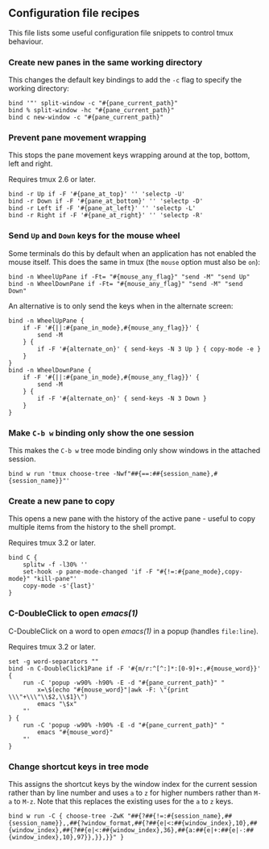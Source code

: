 ## Configuration file recipes

This file lists some useful configuration file snippets to control tmux
behaviour.

### Create new panes in the same working directory

This changes the default key bindings to add the `-c` flag to specify the
working directory:

~~~~
bind '"' split-window -c "#{pane_current_path}"
bind % split-window -hc "#{pane_current_path}"
bind c new-window -c "#{pane_current_path}"
~~~~

### Prevent pane movement wrapping

This stops the pane movement keys wrapping around at the top, bottom, left and
right.

Requires tmux 2.6 or later.

~~~~
bind -r Up if -F '#{pane_at_top}' '' 'selectp -U'
bind -r Down if -F '#{pane_at_bottom}' '' 'selectp -D'
bind -r Left if -F '#{pane_at_left}' '' 'selectp -L'
bind -r Right if -F '#{pane_at_right}' '' 'selectp -R'
~~~~

### Send `Up` and `Down` keys for the mouse wheel

Some terminals do this by default when an application has not enabled the mouse
itself. This does the same in tmux (the `mouse` option must also be `on`):

~~~~
bind -n WheelUpPane if -Ft= "#{mouse_any_flag}" "send -M" "send Up"
bind -n WheelDownPane if -Ft= "#{mouse_any_flag}" "send -M" "send Down"
~~~~

An alternative is to only send the keys when in the alternate screen:

~~~~
bind -n WheelUpPane {
	if -F '#{||:#{pane_in_mode},#{mouse_any_flag}}' {
		send -M
	} {
		if -F '#{alternate_on}' { send-keys -N 3 Up } { copy-mode -e }
	}
}
bind -n WheelDownPane {
	if -F '#{||:#{pane_in_mode},#{mouse_any_flag}}' {
		send -M
	} {
		if -F '#{alternate_on}' { send-keys -N 3 Down }
	}
}
~~~~

### Make `C-b w` binding only show the one session

This makes the `C-b w` tree mode binding only show windows in the attached
session.

~~~~
bind w run 'tmux choose-tree -Nwf"##{==:##{session_name},#{session_name}}"'
~~~~

### Create a new pane to copy

This opens a new pane with the history of the active pane - useful to copy
multiple items from the history to the shell prompt.

Requires tmux 3.2 or later.

~~~~
bind C {
	splitw -f -l30% ''
	set-hook -p pane-mode-changed 'if -F "#{!=:#{pane_mode},copy-mode}" "kill-pane"'
	copy-mode -s'{last}'
}
~~~~

### C-DoubleClick to open *emacs(1)*

C-DoubleClick on a word to open *emacs(1)* in a popup (handles `file:line`).

Requires tmux 3.2 or later.

~~~~
set -g word-separators ""
bind -n C-DoubleClick1Pane if -F '#{m/r:^[^:]*:[0-9]+:,#{mouse_word}}' {
	run -C 'popup -w90% -h90% -E -d "#{pane_current_path}" "
		x=\$(echo "#{mouse_word}"|awk -F: \"{print \\\"+\\\"\\$2,\\$1}\")
		emacs "\$x"
	"'
} {
	run -C 'popup -w90% -h90% -E -d "#{pane_current_path}" "
		emacs "#{mouse_word}"
	"'
}
~~~~

### Change shortcut keys in tree mode

This assigns the shortcut keys by the window index for the current session
rather than by line number and uses `a` to `z` for higher numbers rather than
`M-a` to `M-z`. Note that this replaces the existing uses for the `a` to `z`
keys.

~~~~
bind w run -C { choose-tree -ZwK "##{?##{!=:#{session_name},##{session_name}},,##{?window_format,##{?##{e|<:##{window_index},10},##{window_index},##{?##{e|<:##{window_index},36},##{a:##{e|+:##{e|-:##{window_index},10},97}},}},}}" }
~~~~
